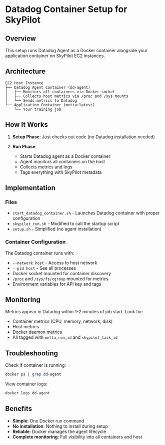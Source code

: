 # Datadog Container Setup for SkyPilot

## Overview

This setup runs Datadog Agent as a Docker container alongside your application container on SkyPilot EC2 instances.

## Architecture

```
EC2 Host Instance
├── Datadog Agent Container (dd-agent)
│   ├── Monitors all containers via Docker socket
│   ├── Collects host metrics via /proc and /sys mounts
│   └── Sends metrics to Datadog
└── Application Container (metta:latest)
    └── Your training job
```

## How It Works

1. **Setup Phase**: Just checks out code (no Datadog installation needed)

2. **Run Phase**: 
   - Starts Datadog agent as a Docker container
   - Agent monitors all containers on the host
   - Collects metrics and logs
   - Tags everything with SkyPilot metadata

## Implementation

### Files

- `start_datadog_container.sh` - Launches Datadog container with proper configuration
- `skypilot_run.sh` - Modified to call the startup script
- `setup.sh` - Simplified (no agent installation)

### Container Configuration

The Datadog container runs with:
- `--network host` - Access to host network
- `--pid host` - See all processes
- Docker socket mounted for container discovery
- `/proc` and `/sys/fs/cgroup` mounted for metrics
- Environment variables for API key and tags

## Monitoring

Metrics appear in Datadog within 1-2 minutes of job start. Look for:
- Container metrics (CPU, memory, network, disk)
- Host metrics
- Docker daemon metrics
- All tagged with `metta_run_id` and `skypilot_task_id`

## Troubleshooting

Check if container is running:
```bash
docker ps | grep dd-agent
```

View container logs:
```bash
docker logs dd-agent
```

## Benefits

- **Simple**: One Docker run command
- **No installation**: Nothing to install during setup
- **Reliable**: Docker manages the agent lifecycle
- **Complete monitoring**: Full visibility into all containers and host